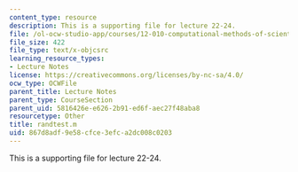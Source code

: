 ```yaml
---
content_type: resource
description: This is a supporting file for lecture 22-24.
file: /ol-ocw-studio-app/courses/12-010-computational-methods-of-scientific-programming-fall-2011/867d8adf9e58cfce3efca2dc008c0203_randtest.m
file_size: 422
file_type: text/x-objcsrc
learning_resource_types:
- Lecture Notes
license: https://creativecommons.org/licenses/by-nc-sa/4.0/
ocw_type: OCWFile
parent_title: Lecture Notes
parent_type: CourseSection
parent_uid: 5816426e-e626-2b91-ed6f-aec27f48aba8
resourcetype: Other
title: randtest.m
uid: 867d8adf-9e58-cfce-3efc-a2dc008c0203
---
```

This is a supporting file for lecture 22-24.